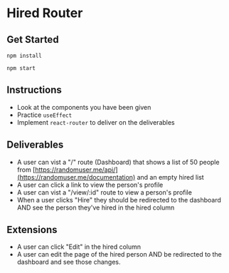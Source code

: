 # Hired Router

## Get Started

`npm install`

`npm start`

## Instructions

- Look at the components you have been given
- Practice `useEffect`
- Implement `react-router` to deliver on the deliverables

## Deliverables

- A user can vist a "/" route (Dashboard) that shows a list of 50 people from [https://randomuser.me/api/](https://randomuser.me/documentation) and an empty hired list
- A user can click a link to view the person's profile
- A user can vist a "/view/:id" route to view a person's profile
- When a user clicks "Hire" they should be redirected to the dashboard AND see the person they've hired in the hired column

## Extensions

- A user can click "Edit" in the hired column
- A user can edit the page of the hired person AND be redirected to the dashboard and see those changes.
